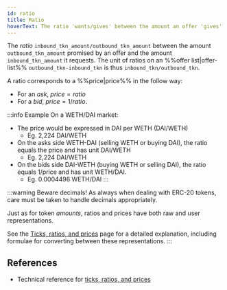 ```yaml
---
id: ratio
title: Ratio
hoverText: The ratio 'wants/gives' between the amount an offer 'gives' and the amount it 'wants'.
---
```


The _ratio_ `inbound_tkn_amount/outbound_tkn_amount` between the amount `outbound_tkn_amount` promised by an offer and the amount `inbound_tkn_amount` it requests. The unit of ratios on an %%offer list|offer-list%% `outbound_tkn-inbound_tkn` is thus `inbound_tkn/outbound_tkn`.

A ratio corresponds to a %%price|price%% in the follow way:

* For an _ask_, $price = ratio$
* For a _bid_, $price = 1/ratio$.

:::info Example
On a WETH/DAI market:
* The price would be expressed in DAI per WETH (DAI/WETH)
    * Eg. 2,224 DAI/WETH
* On the asks side WETH-DAI (selling WETH or buying DAI), the ratio equals the price and has unit DAI/WETH
    * Eg. 2,224 DAI/WETH
* On the bids side DAI-WETH (buying WETH or selling DAI), the ratio equals 1/price and has unit WETH/DAI.
    * Eg. 0.0004496 WETH/DAI
:::

:::warning Beware decimals!
As always when dealing with ERC-20 tokens, care must be taken to handle decimals appropriately.

Just as for token *amounts*, ratios and prices have both raw and user representations.

See the [Ticks, ratios, and prices](../protocol/technical-references/tick-ratio.md) page for a detailed explanation, including formulae for converting between these representations.
:::


## References
* Technical reference for [ticks, ratios, and prices](../protocol/technical-references/tick-ratio.md)
